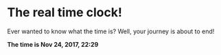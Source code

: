 # The real time clock!

Ever wanted to know what the time is? Well, your journey is about to end!

**The time is Nov 24, 2017, 22:29**